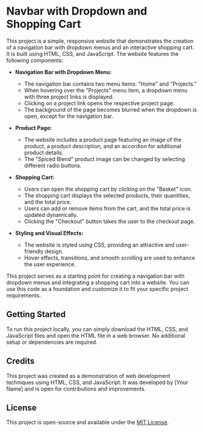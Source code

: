 # Navbar with Dropdown and Shopping Cart

This project is a simple, responsive website that demonstrates the creation of a navigation bar with dropdown menus and an interactive shopping cart. It is built using HTML, CSS, and JavaScript. The website features the following components:

- **Navigation Bar with Dropdown Menu:**
  - The navigation bar contains two menu items: "Home" and "Projects."
  - When hovering over the "Projects" menu item, a dropdown menu with three project links is displayed.
  - Clicking on a project link opens the respective project page.
  - The background of the page becomes blurred when the dropdown is open, except for the navigation bar.

- **Product Page:**
  - The website includes a product page featuring an image of the product, a product description, and an accordion for additional product details.
  - The "Spiced Blend" product image can be changed by selecting different radio buttons.

- **Shopping Cart:**
  - Users can open the shopping cart by clicking on the "Basket" icon.
  - The shopping cart displays the selected products, their quantities, and the total price.
  - Users can add or remove items from the cart, and the total price is updated dynamically.
  - Clicking the "Checkout" button takes the user to the checkout page.

- **Styling and Visual Effects:**
  - The website is styled using CSS, providing an attractive and user-friendly design.
  - Hover effects, transitions, and smooth scrolling are used to enhance the user experience.

This project serves as a starting point for creating a navigation bar with dropdown menus and integrating a shopping cart into a website. You can use this code as a foundation and customize it to fit your specific project requirements.

## Getting Started

To run this project locally, you can simply download the HTML, CSS, and JavaScript files and open the HTML file in a web browser. No additional setup or dependencies are required.

## Credits

This project was created as a demonstration of web development techniques using HTML, CSS, and JavaScript. It was developed by [Your Name] and is open for contributions and improvements.

## License

This project is open-source and available under the [MIT License](LICENSE).
